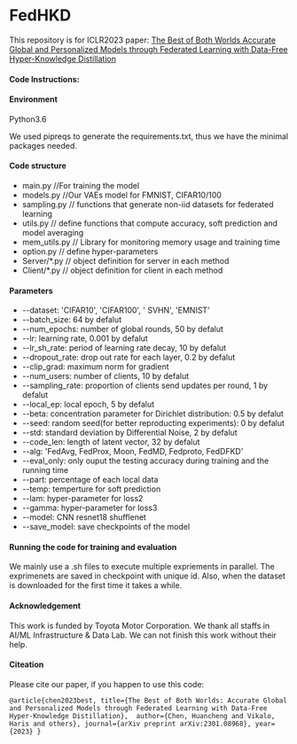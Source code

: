 # FedHKD
This repository is for ICLR2023 paper: [The Best of Both Worlds Accurate Global and Personalized Models through Federated Learning with Data-Free Hyper-Knowledge Distillation](https://arxiv.org/abs/2301.08968)

#### Code Instructions: 
#### Environment 
Python3.6  

We used pipreqs to generate the requirements.txt, thus we have the minimal packages needed.  

#### Code structure 
* main.py //For training the model 
* models.py //Our VAEs model for FMNIST, CIFAR10/100
* sampling.py // functions that generate non-iid datasets for federated learning
* utils.py // define functions that compute accuracy, soft prediction and model averaging
* mem_utils.py // Library for monitoring memory usage and training time
* option.py // define hyper-parameters
* Server/*.py // object definition for server in each method
* Client/*.py // object definition for client in each method

#### Parameters
* --dataset: 'CIFAR10', 'CIFAR100', ' SVHN', 'EMNIST'
* --batch_size: 64 by defalut 
* --num_epochs: number of global rounds, 50 by defalut
* --lr: learning rate, 0.001 by defalut
* --lr_sh_rate: period of learning rate decay, 10 by defalut
* --dropout_rate: drop out rate for each layer, 0.2 by defalut
* --clip_grad: maximum norm for gradient
* --num_users: number of clients, 10 by defalut
* --sampling_rate: proportion of clients send updates per round, 1 by defalut
* --local_ep: local epoch, 5 by defalut
* --beta: concentration parameter for Dirichlet distribution: 0.5 by defalut
* --seed: random seed(for better reproducting experiments): 0 by defalut
* --std: standard deviation by Differential Noise, 2 by defalut
* --code_len: length of latent vector, 32 by defalut
* --alg: 'FedAvg, FedProx, Moon, FedMD, Fedproto, FedDFKD'
* --eval_only: only ouput the testing accuracy during training and the running time
* --part: percentage of each local data
* --temp: temperture for soft prediction
* --lam: hyper-parameter for loss2
* --gamma: hyper-parameter for loss3
* --model: CNN resnet18 shufflenet
* --save_model: save checkpoints of the model

#### Running the code for training and evaluation
We mainly use a .sh files to execute multiple expriements in parallel. 
The exprimenets are saved in checkpoint with unique id. Also, when the dataset is downloaded for the first time it takes a while. 

#### Acknowledgement
This work is funded by Toyota Motor Corporation. We thank all staffs in AI/ML Infrastructure & Data Lab. We can not finish this work without their help.

#### Citeation
Please cite our paper, if you happen to use this code:

`@article{chen2023best,
  title={The Best of Both Worlds: Accurate Global and Personalized Models through Federated Learning with Data-Free Hyper-Knowledge Distillation}, 
  author={Chen, Huancheng and Vikalo, Haris and others},
  journal={arXiv preprint arXiv:2301.08968},
  year={2023}
}`


